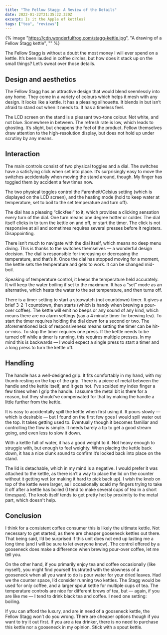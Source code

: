 ```yaml
---
title: "The Fellow Stagg: A Review of the Details"
date: 2022-01-22T21:35:22.320Z
excerpt: Is it the Apple of kettles?
tags: ["tea", "reviews"]
---
```


{% image "https://cdn.wonderfulfrog.com/stagg-kettle.jpg", "A drawing of a Fellow Stagg kettle", "" %}

The Fellow Stagg is without a doubt the most money I will ever spend on a kettle. It’s been lauded in coffee circles, but how does it stack up on the small things? Let’s sweat over those details.

## Design and aesthetics

The Fellow Stagg has an attractive design that would blend seemlessly into any home. They come in a variety of colours which helps it mesh with any design. It looks like a kettle. It has a pleasing silhouette. It blends in but isn’t afraid to stand out when it needs to. It has a timeless feel.

The LCD screen on the stand is a pleasant two-tone colour. Not white, and not blue. Somewhere in between. The refresh rate is low, which leads to ghosting. It’s slight, but cheapens the feel of the product. Fellow themselves draw attention to the high-resolution display, but does not hold up under scrutiny by any means.

## Interaction

The main controls consist of two physical toggles and a dial. The switches have a satisfying click when set into place. It’s surprisingly easy to move the switches accidentally when moving the stand around, though. My finger has toggled them by accident a few times now.

The two physical toggles control the Farenheit/Celsius setting (which is displayed on the LCD screen), and the heating mode (hold to keep water at temperature, set to boil to the set temperature and turn off).

The dial has a pleasing “clickfeel” to it, which provides a clicking sensation every turn of the dial. One turn means one degree hotter or colder. The dial itself clicks in to turn the kettle on and off, or start the timer. The click is not responsive at all and sometimes requires several presses before it registers. Disappointing.

There isn’t much to navigate with the dial itself, which means no deep menu diving. This is thanks to the switches themselves — a wonderful design decision. The dial is responsible for increasing or decreasing the temperature, and that’s it. Once the dial has stopped moving for a moment, the kettle sets the temperature and gets to work. It can be changed mid-boil.

Speaking of temperature control, it keeps the temperature held accurately. It will keep the water boiling if set to the maximum. It has a “set” mode as an alternative, which heats the water to the set temperature, and then turns off.

There is a timer setting to start a stopwatch (not countdown) timer. It gives a brief 3-2-1 countdown, then starts (which is handy when brewing a pour-over coffee). The kettle will emit no beeps or any sound of any kind, which means there are no alarm settings (say a 4 minute timer for brewing tea). To start the timer requires holding the dial down for a second or two. The aforementioned lack of responsiveness means setting the timer can be hit-or-miss. To stop the timer requires one press. If the kettle needs to be turned off while a timer is running, this requires multiple presses. In my mind this is backwards — I would expect a single press to start a timer and a long press to turn the kettle off.

## Handling

The handle has a well-designed grip. It fits comfortably in my hand, with my thumb resting on the top of the grip. There is a piece of metal between the handle and the kettle itself, and it gets hot. I've scalded my index finger a few times when I grip the handle. I assume the metal bit is there for a reason, but they should've compensated for that by making the handle a little further from the kettle.

It is easy to accidentally spill the kettle when first using it. It pours slowly — which is desirable — but I found on the first few goes I would spill water out the top. It takes getting used to. Eventually though it becomes familiar and controlling the flow is simple. It needs barely a tip to get a good stream going, and even less to slow it down.

With a kettle full of water, it has a good weight to it. Not heavy enough to struggle with, but enough to feel weighty. When placing the kettle back down, it has a nice clunk sound to confirm it’s locked back into place on the stand.

The lid is detachable, which in my mind is a negative. I would prefer it was attached to the kettle, as there isn’t a way to place the lid on the counter without it getting wet (or making it hard to pick back up). I wish the knob on top of the kettle were larger, as I occasionally scald my fingers trying to take it off after a kettle has boiled (I tend to make several cups of tea in a short timespan). The knob itself tends to get pretty hot by proximity to the metal part, which doesn't help.

## Conclusion

I think for a consistent coffee consumer this is likely the ultimate kettle. Not necessary to get started, as there are cheaper gooseneck kettles out there. That being said, I’d be surprised if this unit does not end up lasting me a long time (and I will be sure to let everyone know). The control offered by a gooseneck does make a difference when brewing pour-over coffee, let me tell you.

On the other hand, if you primarily enjoy tea and coffee occasionally (like myself), you might find yourself frustrated with the slowness of a gooseneck when all you want to do is pour water for your dried leaves. Had we the counter space, I’d consider running two kettles. The Stagg would be used for only coffee, and a larger spout kettle for multiple cups of tea. The temperature controls are nice for different brews of tea, but — again, if you are like me — I tend to drink black tea and coffee. I need one setting: boiling.

If you can afford the luxury, and are in need of a gooseneck kettle, the Fellow Stagg won’t do you wrong. There are cheaper options though if you want to try it out first. If you are a tea drinker, there is no need to purchase this kettle nor a gooseneck in my opinion. Stick with a spout kettle.
